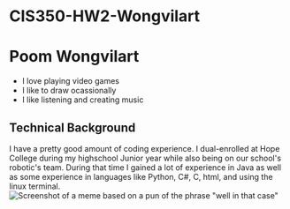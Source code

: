 # CIS350-HW2-Wongvilart
# Poom Wongvilart
- I love playing video games
- I like to draw ocassionally
- I like listening and creating music

## Technical Background
I have a pretty good amount of coding experience. I dual-enrolled at Hope College during my highschool Junior year while also being on our school's robotic's team.
During that time I gained a lot of experience in Java as well as some experience in languages like Python, C#, C, html, and using the linux terminal.
![Screenshot of a meme based on a pun of the phrase "well in that case"](https://i.pinimg.com/474x/8f/ef/ca/8fefcab6f3181710f67c285465cf9f04.jpg)

